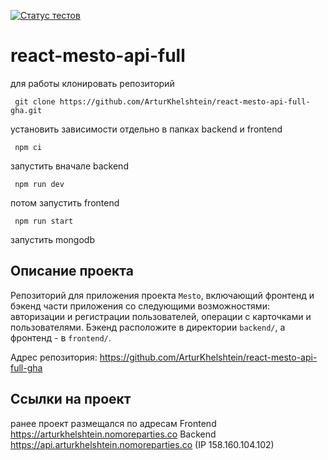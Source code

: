 [![Статус тестов](../../actions/workflows/tests.yml/badge.svg)](../../actions/workflows/tests.yml)

# react-mesto-api-full
для работы клонировать репозиторий
```shell 
 git clone https://github.com/ArturKhelshtein/react-mesto-api-full-gha.git
```

установить зависимости отдельно в папках backend и frontend
```shell 
 npm ci
```

запустить вначале backend
```shell 
 npm run dev
```

потом запустить frontend
```shell 
 npm run start
```

запустить mongodb

## Описание проекта
Репозиторий для приложения проекта `Mesto`, включающий фронтенд и бэкенд части приложения со следующими возможностями: авторизации и регистрации пользователей, операции с карточками и пользователями. Бэкенд расположите в директории `backend/`, а фронтенд - в `frontend/`. 

Адрес репозитория: https://github.com/ArturKhelshtein/react-mesto-api-full-gha

## Ссылки на проект

ранее проект размещался по адресам 
Frontend https://arturkhelshtein.nomoreparties.co
Backend https://api.arturkhelshtein.nomoreparties.co
(IP 158.160.104.102)
